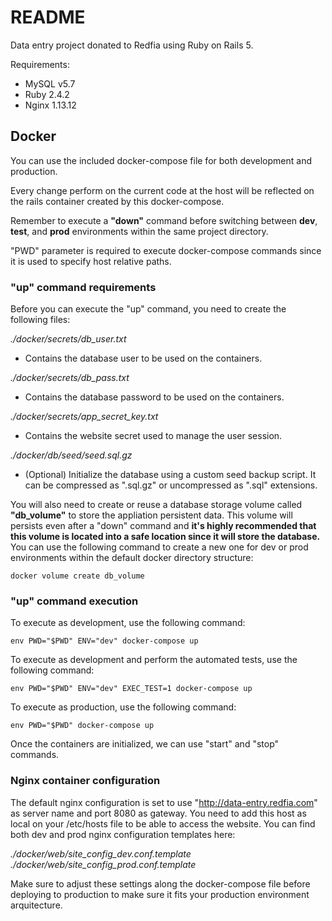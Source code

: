 # README

Data entry project donated to Redfia using Ruby on Rails 5.

Requirements:

* MySQL v5.7
* Ruby 2.4.2
* Nginx 1.13.12

## Docker
You can use the included docker-compose file for both development and production.

Every change perform on the current code at the host will be reflected on the rails container created by this docker-compose.

Remember to execute a **"down"** command before switching between **dev**, **test**, and **prod** environments within the same project directory.

"PWD" parameter is required to execute docker-compose commands since it is used to specify host relative paths.

### "up" command requirements
Before you can execute the "up" command, you need to create the following files:

*./docker/secrets/db_user.txt*

* Contains the database user to be used on the containers.

*./docker/secrets/db_pass.txt*

* Contains the database password to be used on the containers.

*./docker/secrets/app_secret_key.txt*

* Contains the website secret used to manage the user session.

*./docker/db/seed/seed.sql.gz*

* (Optional) Initialize the database using a custom seed backup script. It can be compressed as ".sql.gz" or uncompressed as ".sql" extensions.

You will also need to create or reuse a database storage volume called **"db_volume"** to store the appliation persistent data. This volume will persists even after a "down" command and **it's highly recommended that this volume is located into a safe location since it will store the database.** You can use the following command to create a new one for dev or prod environments within the default docker directory structure:

    docker volume create db_volume

### "up" command execution

To execute as development, use the following command:

    env PWD="$PWD" ENV="dev" docker-compose up

To execute as development and perform the automated tests, use the following command:

    env PWD="$PWD" ENV="dev" EXEC_TEST=1 docker-compose up

To execute as production, use the following command:

    env PWD="$PWD" docker-compose up

Once the containers are initialized, we can use "start" and "stop" commands.

### Nginx container configuration

The default nginx configuration is set to use "http://data-entry.redfia.com" as server name and port 8080 as gateway. You need to add this host as local on your /etc/hosts file to be able to access the website. You can find both dev and prod nginx configuration templates here:

*./docker/web/site_config_dev.conf.template*
*./docker/web/site_config_prod.conf.template*

Make sure to adjust these settings along the docker-compose file before deploying to production to make sure it fits your production environment arquitecture.
